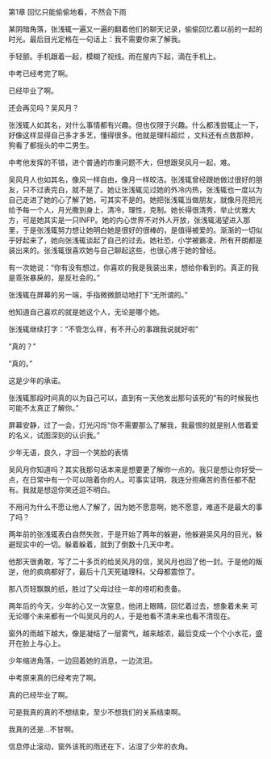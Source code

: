 ﻿第1章 回忆只能偷偷地看，不然会下雨

某阴暗角落，张浅辄一遍又一遍的翻着他们的聊天记录，偷偷回忆着以前的一起的时光。最后目光定格在一句话上：我不需要你来了解我。

手轻颤。手机跟着一起，模糊了视线。雨在屋内下起，滴在手机上。

中考已经考完了啊。

已经毕业了啊。

还会再见吗？吴风月？

张浅辄人如其名，对什么事情都有兴趣。但也仅限于兴趣。什么都浅尝辄止一下，好像这样显得自己多才多艺，懂得很多。他就是理科超烂 ，文科还有点救那种，狗看了都摇头的中二男生。

中考他发挥的不错，进个普通的市重问题不大，但想跟吴风月一起，难。

吴风月人也如其名，像风一样自由，像月一样皎洁。张浅辄曾经跟她做过很好的朋友，只不过表完白，就不是了。她让张浅辄见过她的外冷内热，张浅辄也一度以为自己走进了她的心了解了她，可其实不是的。她把张浅辄当做朋友，就像月亮把光给予每一个人，月光撒到身上，清冷，理性，克制。她长得很清秀，举止优雅大方，可是她其实是一只INFP。她的内心世界不对外人开放，张浅辄渴望进入那里，于是张浅辄努力想让她明白她是很好的很棒的，是值得被爱的。渐渐的一切似乎好起来了，她向张浅辄谈起了自己的过去。她社恐，小学被霸凌，所有开朗都是装出来的。张浅辄很喜欢她与自己聊起这些，也很心疼于她的曾经。

有一次她说：“你有没有想过，你喜欢的我是我装出来，想给你看到的。真正的我是乖张暴戾的，是反社会的。”

张浅辄在屏幕的另一端，手指微微颤动地打下“无所谓的。”

他知道自己喜欢的就是她这个人，无论是哪个她。

张浅辄继续打字：“不管怎么样，有不开心的事跟我说就好啦”

“真的？”

“真的。”

这是少年的承诺。

张浅辄那段时间真的以为自己可以，直到有一天他发出那句该死的“有的时候我也可能不太真正了解你。”

屏幕安静，过了一会，灯光闪烁“你不需要那么了解我，我最恨的就是别人借着爱的名义，试图深刻的认识我。”

少年无语，良久，才回一个笑脸的表情

吴风月你知道吗？其实我那句话本来是想要更了解你一点的。我只是想让你好受一点，在日常中有一个可以陪着你的人。可事实证明，我连分担痛苦的责任都不配有。我就是想逗你笑还逗不明白。

不用问为什么不愿让他人了解了，因为她不愿意啊，她不愿意，难道不是最大的事了吗？

两年前的张浅辄表白自然失败，于是开始了两年的躲避，他躲避吴风月的目光，躲避现实中的一切。躲着躲着，就到了倒数十几天中考。

他那天很勇敢，写了二十多页的给吴风月的信，吴风月也回了他一封。于是他的叛逆，他的疯病都好了，最后十几天死磕理科。父母都震惊了。

那八页轻飘飘的纸，胜过了父母过往一年的唠叨和责备。

两年后的今天，少年的心又一次窒息，他闭上眼睛，回忆着过去，想象着未来 可无论哪个未来都有一个叫吴风月的人，于是他看不清未来也看不清现在。

窗外的雨越下越大，像是凝结了一层雾气，越来越浓，最后变成一个个小水花，盛开在脸上与心上。

少年缩进角落，一边回着她的消息，一边流泪。

中考原来真的已经考完了啊。

真的已经毕业了啊。

可是我真的真的不想结束，至少不想我们的关系结束啊。

我真的还是…不甘啊。

信息停止滚动，窗外该死的雨还在下，沾湿了少年的衣角。

